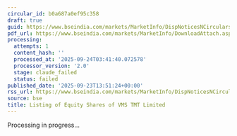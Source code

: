 ```yaml
---
circular_id: b0a687a0ef95c358
draft: true
guid: https://www.bseindia.com/markets/MarketInfo/DispNoticesNCirculars.aspx?Noticeid={12300F77-C788-4A91-B3F3-03D4071BA76B}&noticeno=20250923-63&dt=09/23/2025&icount=63&totcount=84&flag=0
pdf_url: https://www.bseindia.com/markets/MarketInfo/DownloadAttach.aspx?id=20250923-63&attachedId=e4972c26-7cff-4d03-bab9-7be5075d8821
processing:
  attempts: 1
  content_hash: ''
  processed_at: '2025-09-24T03:41:40.072578'
  processor_version: '2.0'
  stage: claude_failed
  status: failed
published_date: '2025-09-23T13:51:24+00:00'
rss_url: https://www.bseindia.com/markets/MarketInfo/DispNoticesNCirculars.aspx?Noticeid={12300F77-C788-4A91-B3F3-03D4071BA76B}&noticeno=20250923-63&dt=09/23/2025&icount=63&totcount=84&flag=0
source: bse
title: Listing of Equity Shares of VMS TMT Limited
---
```


Processing in progress...